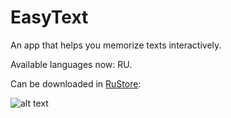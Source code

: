 # EasyText
An app that helps you memorize texts interactively.

Available languages now: RU.

Can be downloaded in [RuStore](https://www.rustore.ru/catalog/app/com.example.firebase):

![alt text](https://static.rustore.ru/imgproxy/4r373XWnySrhS4obyXyQ5AJ5YJUht_AfVSBQF8HfssM/preset:screenshot_landscape/aHR0cHM6Ly9zdGF0aWMucnVzdG9yZS5ydS9hcGsvMjA2MzYzNTI3Mi9jb250ZW50L1NDUkVFTlNIT1QvY2M2NDgwYzAtNjk0MC00YjMzLWJmODQtYWU3NTEyNGJjMTdhLmpwZw==.webp)
